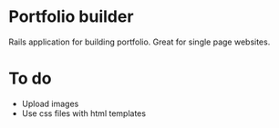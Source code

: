 # Portfolio builder
Rails application for building portfolio. Great for single page websites.

# To do
- Upload images
- Use css files with html templates





